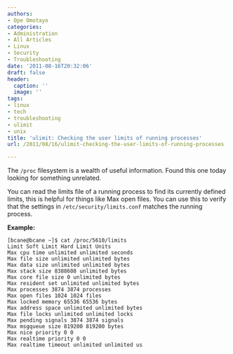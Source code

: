 ```yaml
---
authors:
- Ope Omotayo
categories:
- Administration
- All Articles
- Linux
- Security
- Troubleshooting
date: '2011-08-16T20:32:06'
draft: false
header:
  caption: ''
  image: ''
tags:
- linux
- tech
- troubleshooting
- ulimit
- unix
title: 'ulimit: Checking the user limits of running processes'
url: /2011/08/16/ulimit-checking-the-user-limits-of-running-processes

---
```


The `/proc` filesystem is a wealth of useful information. Found this one today looking for something unrelated.

You can read the limits file of a running process to find its currently defined limits, this is helpful for things like Max open files. You can use this to verify that the settings in `/etc/security/limits.conf` matches the running process.

**Example:**

    [bcane@bcane ~]$ cat /proc/5610/limits
    Limit Soft Limit Hard Limit Units
    Max cpu time unlimited unlimited seconds
    Max file size unlimited unlimited bytes
    Max data size unlimited unlimited bytes
    Max stack size 8388608 unlimited bytes
    Max core file size 0 unlimited bytes
    Max resident set unlimited unlimited bytes
    Max processes 3874 3874 processes
    Max open files 1024 1024 files
    Max locked memory 65536 65536 bytes
    Max address space unlimited unlimited bytes
    Max file locks unlimited unlimited locks
    Max pending signals 3874 3874 signals
    Max msgqueue size 819200 819200 bytes
    Max nice priority 0 0
    Max realtime priority 0 0
    Max realtime timeout unlimited unlimited us

